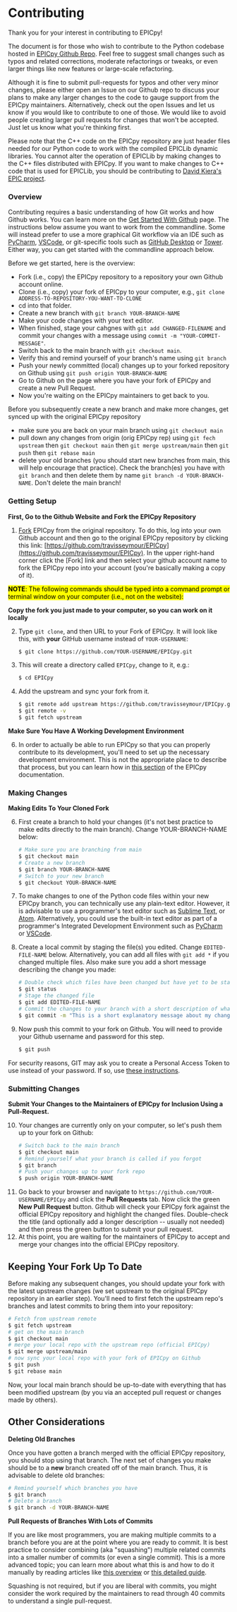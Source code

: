 # Contributing

Thank you for your interest in contributing to EPICpy!

The document is for those who wish to contribute to the Python codebase hosted in [EPICpy Github Repo](https://github.com/travisseymour/EPICpy). Feel free to suggest small changes such as typos and related corrections, moderate refactorings or tweaks, or even larger things like new features or large-scale refactoring.

Although it is fine to submit pull-requests for typos and other very minor changes, please either open an Issue on our Github repo to discuss your plans to make any larger changes to the code to gauge support from the EPICpy maintainers. Alternatively, check out the open Issues and let us know if you would like to contribute to one of those. We would like to avoid people creating larger pull requests for changes that won't be accepted. Just let us know what you're thinking first.

Please note that the C++ code on the EPICpy repository are just header files needed for our Python code to work with the compiled EPICLib dynamic libraries. You cannot alter the operation of EPICLib by making changes to the C++ files distributed with EPICpy. If you want to make changes to C++ code that is used for EPICLib, you should be contributing to [David Kiera's EPIC project](https://github.com/dekieras/EPIC).

### Overview

Contributing requires a basic understanding of how Git works and how Github works. You can learn more on the [Get Started With Github](https://guides.github.com/activities/hello-world/) page. The instructions below assume you want to work from the commandline. Some will instead prefer to use a more graphical Git workflow via an IDE such as [PyCharm](https://www.jetbrains.com/pycharm/), [VSCode](https://vscodium.com/), or git-specific tools such as [GitHub Desktop](https://desktop.github.com/) or [Tower](https://www.git-tower.com/mac). Either way, you can get started with the commandline approach below.

Before we get started, here is the overview:

- Fork (i.e., copy) the EPICpy repository to a repository your own Github account online.
- Clone (i.e., copy) your fork of EPICpy to your computer, e.g., `git clone ADDRESS-TO-REPOSITORY-YOU-WANT-TO-CLONE`
- cd into that folder.
- Create a new branch with `git branch YOUR-BRANCH-NAME`
- Make your code changes with your text editor.
- When finished, stage your cahgnes with `git add CHANGED-FILENAME` and commit your changes with a message using `commit -m "YOUR-COMMIT-MESSAGE"`.
- Switch back to the main branch with `git checkout main`.
- Verify this and remind yourself of your branch's name using `git branch`
- Push your newly committed (local) changes up to your forked repository on Github using `git push origin YOUR-BRANCH-NAME`
- Go to Github on the page where you have your fork of EPICpy and create a new Pull Request.
- Now you're waiting on the EPICpy maintainers to get back to you.

Before you subsequently create a new branch and make more changes, get synced up with the original EPICpy repository

- make sure you are back on your main branch using `git checkout main`
- pull down any changes from origin (orig EPICpy rep) using `git fech upstream` then `git checkout main` then `git merge upstream/main` then `git push` then `git rebase main`
- delete your old branches (you should start new branches from main, this will help encourage that practice). Check the branch(es) you have with `git branch` and then delete them by name `git branch -d YOUR-BRANCH-NAME`. Don't delete the main branch!


### Getting Setup

**First, Go to the Github Website and Fork the EPICpy Repository**

1. [Fork](https://docs.github.com/en/get-started/quickstart/fork-a-repo) EPICpy from the original repository. To do this, log into your own Github account and then go to the original EPICpy repository by clicking this link: [https://github.com/travisseymour/EPICpy](https://github.com/travisseymour/EPICpy). In the upper right-hand corner click the [Fork] link and then select your github account name to fork the EPICpy repo into your account (you're basically making a copy of it).

<mark>**NOTE**: The following commands should be typed into a command prompt or terminal window on your computer (i.e., not on the website):</mark>

**Copy the fork you just made to your computer, so you can work on it locally**

2. Type `git clone`, and then URL to your Fork of EPICpy. It will look like this, with **your** GitHub username instead of `YOUR-USERNAME`:
   ```bash
   $ git clone https://github.com/YOUR-USERNAME/EPICpy.git
   ```
3. This will create a directory called `EPICpy`, change to it, e.g.:
    ```bash
   $ cd EPICpy
    ```
4. Add the upstream and sync your fork from it.
   ```bash
   $ git remote add upstream https://github.com/travisseymour/EPICpy.git
   $ git remote -v
   $ git fetch upstream
   ```
   
**Make Sure You Have A Working Development Environment**

6. In order to actually be able to run EPICpy so that you can properly contribute to its development, you'll need to set up the necessary development environment. This is not the appropriate place to describe that process, but you can learn how in [this section](https://travisseymour.github.io/EPICpyDocs/epicpy_development_setup/) of the EPICpy documentation.

### Making Changes

**Making Edits To Your Cloned Fork**

6. First create a branch to hold your changes (it's not best practice to make edits directly to the main branch). Change YOUR-BRANCH-NAME below:
   ```bash
   # Make sure you are branching from main
   $ git checkout main
   # Create a new branch
   $ git branch YOUR-BRANCH-NAME
   # Switch to your new branch
   $ git checkout YOUR-BRANCH-NAME
   ```
8. To make changes to one of the Python code files within your new EPICpy branch, you can technically use any plain-text editor. However, it is advisable to use a programmer's text editor such as [Sublime Text](https://www.sublimetext.com/), or [Atom](https://atom.io/). Alternatively, you could use the built-in text editor as part of a programmer's Integrated Development Environment such as [PyCharm](https://www.jetbrains.com/pycharm/) or [VSCode](https://vscodium.com/).

9. Create a local commit by staging the file(s) you edited. Change `EDITED-FILE-NAME` below. Alternatively, you can add all files with `git add *` if you changed multiple files. Also make sure you add a short message describing the change you made:
   ```bash
   # Double check which files have been changed but have yet to be staged
   $ git status
   # Stage the changed file
   $ git add EDITED-FILE-NAME
   # Commit the changes to your branch with a short description of what changed.
   $ git commit -m "This is a short explanatory message about my change."
   ```
10. Now push this commit to your fork on Github. You will need to provide your Github username and password for this step.
    ```bash
    $ git push
    ```
For security reasons, GIT may ask you to create a Personal Access Token to use instead of your password. If so, use [these instructions](https://docs.github.com/en/authentication/keeping-your-account-and-data-secure/creating-a-personal-access-token). 

### Submitting Changes

**Submit Your Changes to the Maintainers of EPICpy for Inclusion Using a Pull-Request.**

10. Your changes are currently only on your computer, so let's push them up to your fork on Github:
    ```bash
    # Switch back to the main branch
    $ git checkout main
    # Remind yourself what your branch is called if you forgot
    $ git branch
    # Push your changes up to your fork repo
    $ push origin YOUR-BRANCH-NAME
    ```
12. Go back to your browser and navigate to `https://github.com/YOUR-USERNAME/EPICpy` and click the **Pull Requests** tab. Now click the green **New Pull Request** button. Github will check your EPICpy fork against the official EPICpy repository and highlight the changed files. Double-check the title (and optionally add a longer description -- usually not needed) and then press the green button to submit your pull request.
13. At this point, you are waiting for the maintainers of EPICpy to accept and merge your changes into the official EPICpy repository.

## Keeping Your Fork Up To Date

Before making any subsequent changes, you should update your fork with the latest upstream changes (we set upstream to the original EPICpy repository in an earlier step). You'll need to first fetch the upstream repo's branches and latest commits to bring them into your repository:

```bash
# Fetch from upstream remote
$ git fetch upstream
# get on the main branch
$ git checkout main
# merge your local repo with the upstream repo (official EPICpy)
$ git merge upstream/main
# now sync your local repo with your fork of EPICpy on Github
$ git push
$ git rebase main
```

Now, your local main branch should be up-to-date with everything that has been modified upstream (by you via an accepted pull request or changes made by others).

## Other Considerations

**Deleting Old Branches**

Once you have gotten a branch merged with the official EPICpy repository, you should stop using that branch. The next set of changes you make should be to a **new** branch created off of the main branch. Thus, it is advisable to delete old branches:

```bash
# Remind yourself which branches you have
$ git branch
# Delete a branch
$ git branch -d YOUR-BRANCH-NAME
```

**Pull Requests of Branches With Lots of Commits**

If you are like most programmers, you are making multiple commits to a branch before you are at the point where you are ready to commit. It is best practice to consider combining (aka "squashing") multiple related commits into a smaller number of commits (or even a single commit). This is a more advanced topic; you can learn more about what this is and how to do it manually by reading articles like [this overview](https://medium.com/twodigits/keep-your-git-commit-history-clean-with-squash-f4886790a4c9) or [this detailed guide](https://medium.com/@slamflipstrom/a-beginners-guide-to-squashing-commits-with-git-rebase-8185cf6e62ec).

Squashing is not required, but if you are liberal with commits, you might consider the work required by the maintainers to read through 40 commits to understand a single pull-request.

